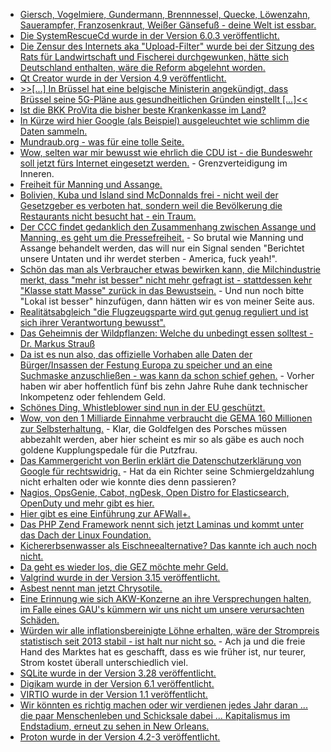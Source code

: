 * [Giersch, Vogelmiere, Gundermann, Brennnessel, Quecke, Löwenzahn, Sauerampfer, Franzosenkraut, Weißer Gänsefuß - deine Welt ist essbar.](https://www.smarticular.net/gesunde-unkraeuter-nicht-bekaempfen-sondern-aufessen/)
* [Die SystemRescueCd wurde in der Version 6.0.3 veröffentlicht.](https://www.planet3dnow.de/cms/45733-__trashed-3/)
* [Die Zensur des Internets aka "Upload-Filter" wurde bei der Sitzung des Rats für Landwirtschaft und Fischerei durchgewunken, hätte sich Deutschland enthalten, wäre die Reform abgelehnt worden.](https://blog.fefe.de/?ts=a24a9258)
* [Qt Creator wurde in der Version 4.9 veröffentlicht.](https://www.phoronix.com/scan.php?page=news_item&px=Qt-Creator-4.9-Released)
* [>>[...] In Brüssel hat eine belgische Ministerin angekündigt, dass Brüssel  seine 5G-Pläne  aus gesundheitlichen Gründen einstellt [...]<<](https://netzfrauen.org/2019/04/15/5g/)
* [Ist die BKK ProVita die bisher beste Krankenkasse im Land?](https://www.careelite.de/nachhaltige-krankenversicherung-gesetzlich/#krankenversicherung)
* [In Kürze wird hier Google (als Beispiel) ausgeleuchtet wie schlimm die Daten sammeln.](https://www.kuketz-blog.de/google-data-collection-eine-fundierte-analyse/)
* [Mundraub.org - was für eine tolle Seite.](https://mundraub.org/)
* [Wow, selten war mir bewusst wie ehrlich die CDU ist - die Bundeswehr soll jetzt fürs Internet eingesetzt werden.](https://blog.fefe.de/?ts=a24a5c40) - Grenzverteidigung im Inneren.
* [Freiheit für Manning und Assange.](https://weltnetz.tv/story/1876-freiheit-fuer-chelsea-manning-und-julian-assange)
* [Bolivien, Kuba und Island sind McDonnalds frei - nicht weil der Gesetzgeber es verboten hat, sondern weil die Bevölkerung die Restaurants nicht besucht hat - ein Traum.](https://netzfrauen.org/2019/04/15/mcdonalds-5/)
* [Der CCC findet gedanklich den Zusammenhang zwischen Assange und Manning, es geht um die Pressefreiheit.](https://www.ccc.de/de/updates/2019/chaos-computer-club-besorgt-uber-aktuelle-angriffe-auf-die-pressefreiheit) - So brutal wie Manning und Assange behandelt werden, das will nur ein Signal senden "Berichtet unsere Untaten und ihr werdet sterben - America, fuck yeah!".
* [Schön das man als Verbraucher etwas bewirken kann, die Milchindustrie merkt, dass "mehr ist besser" nicht mehr gefragt ist - stattdessen kehr "Klasse statt Masse" zurück in das Bewustsein.](https://netzfrauen.org/2019/04/16/milk/) - Und nun noch bitte "Lokal ist besser" hinzufügen, dann hätten wir es von meiner Seite aus.
* [Realitätsabgleich "die Flugzeugsparte wird gut genug reguliert und ist sich ihrer Verantwortung bewusst".](https://blog.fefe.de/?ts=a24b772e)
* [Das Geheimnis der Wildpflanzen: Welche du unbedingt essen solltest - Dr. Markus Strauß](https://www.welt-im-wandel.tv/video/das-geheimnis-der-wildpflanzen-welche-du-unbedingt-essen-solltest-dr-markus-strauss/)
* [Da ist es nun also, das offizielle Vorhaben alle Daten der Bürger/Insassen der Festung Europa zu speicher und an eine Suchmaske anzuschließen - was kann da schon schief gehen.](https://blog.fefe.de/?ts=a248a99d) - Vorher haben wir aber hoffentlich fünf bis zehn Jahre Ruhe dank technischer Inkompetenz oder fehlendem Geld.
* [Schönes Ding, Whistleblower sind nun in der EU geschützt.](https://blog.fefe.de/?ts=a248aa07)
* [Wow, von den 1 Milliarde Einnahme verbraucht die GEMA 160 Millionen zur Selbsterhaltung.](https://blog.fefe.de/?ts=a24843bb) - Klar, die Goldfelgen des Porsches müssen abbezahlt werden, aber hier scheint es mir so als gäbe es auch noch goldene Kupplungspedale für die Putzfrau.
* [Das Kammergericht von Berlin erklärt die Datenschutzerklärung von Google für rechtswidrig.](https://blog.fefe.de/?ts=a248432e) - Hat da ein Richter seine Schmiergeldzahlung nicht erhalten oder wie konnte dies denn passieren?
* [Nagios, OpsGenie, Cabot, ngDesk, Open Distro for Elasticsearch, OpenDuty und mehr gibt es hier.](https://opensource.com/article/19/4/opsgenie-alternatives)
* [Hier gibt es eine Einführung zur AFWall+.](https://www.kuketz-blog.de/afwall-digitaler-tuervorsteher-take-back-control-teil4/)
* [Das PHP Zend Framework nennt sich jetzt Laminas und kommt unter das Dach der Linux Foundation.](https://www.phoronix.com/scan.php?page=news_item&px=PHP-Laminas-Framework)
* [Kichererbsenwasser als Eischneealternative? Das kannte ich auch noch nicht.](https://www.smarticular.net/aquafaba-kichererbsen-eischnee-mousse-mayonnaise-rezept/)
* [Da geht es wieder los, die GEZ möchte mehr Geld.](https://blog.fefe.de/?ts=a24912bd)
* [Valgrind wurde in der Version 3.15 veröffentlicht.](https://www.phoronix.com/scan.php?page=news_item&px=Valgrind-3.15-Released)
* [Asbest nennt man jetzt Chrysotile.](https://netzfrauen.org/2019/04/17/asbest/)
* [Eine Erinnung wie sich AKW-Konzerne an ihre Versprechungen halten, im Falle eines GAU's kümmern wir uns nicht um unsere verursachten Schäden.](https://netzfrauen.org/2019/04/17/fukushima-4/)
* [Würden wir alle inflationsbereinigte Löhne erhalten, wäre der Strompreis statistisch seit 2013 stabil - ist halt nur nicht so.](http://www.sonnenseite.com/de/energie/strompreise-unterscheiden-sich-regional-um-bis-zu-mehrere-hundert-euro-im-jahr.html) - Ach ja und die freie Hand des Marktes hat es geschafft, dass es wie früher ist, nur teurer, Strom kostet überall unterschiedlich viel.
* [SQLite wurde in der Version 3.28 veröffentlicht.](https://www.phoronix.com/scan.php?page=news_item&px=SQLite-3.28-Released)
* [Digikam wurde in der Version 6.1 veröffentlicht.](https://www.pro-linux.de/news/1/26988/digikam-61-mit-neuer-plugin-schnittstelle.html)
* [VIRTIO wurde in der Version 1.1 veröffentlicht.](https://www.phoronix.com/scan.php?page=news_item&px=VIRTIO-1.1-Released)
* [Wir könnten es richtig machen oder wir verdienen jedes Jahr daran ... die paar Menschenleben und Schicksale dabei ... Kapitalismus im Endstadium, erneut zu sehen in New Orleans.](https://blog.fefe.de/?ts=a247e25c)
* [Proton wurde in der Version 4.2-3 veröffentlicht.](https://www.phoronix.com/scan.php?page=news_item&px=Steam-Proton-4.2-3)
